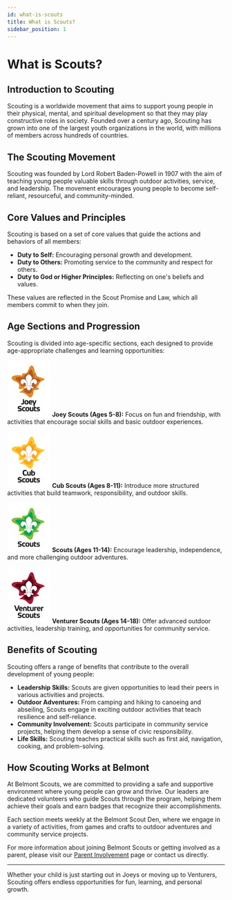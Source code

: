 ```yaml
---
id: what-is-scouts
title: What is Scouts?
sidebar_position: 1
---
```


# What is Scouts?

## Introduction to Scouting

Scouting is a worldwide movement that aims to support young people in their physical, mental, and spiritual development so that they may play constructive roles in society. Founded over a century ago, Scouting has grown into one of the largest youth organizations in the world, with millions of members across hundreds of countries.

## The Scouting Movement

Scouting was founded by Lord Robert Baden-Powell in 1907 with the aim of teaching young people valuable skills through outdoor activities, service, and leadership. The movement encourages young people to become self-reliant, resourceful, and community-minded.

## Core Values and Principles

Scouting is based on a set of core values that guide the actions and behaviors of all members:
- **Duty to Self:** Encouraging personal growth and development.
- **Duty to Others:** Promoting service to the community and respect for others.
- **Duty to God or Higher Principles:** Reflecting on one's beliefs and values.

These values are reflected in the Scout Promise and Law, which all members commit to when they join.

## Age Sections and Progression

Scouting is divided into age-specific sections, each designed to provide age-appropriate challenges and learning opportunities:

![Joey Logo](../img/Logos/Joey_logo.png) **Joey Scouts (Ages 5-8):** Focus on fun and friendship, with activities that encourage social skills and basic outdoor experiences.

![Cub Logo](../img/Logos/Cub_logo.png) **Cub Scouts (Ages 8-11):** Introduce more structured activities that build teamwork, responsibility, and outdoor skills.

![Scout Logo ](../img/Logos/Scouts_logo.png) **Scouts (Ages 11-14):** Encourage leadership, independence, and more challenging outdoor adventures.

![Venturer Logo](../img/Logos/Venturer_logo.png) **Venturer Scouts (Ages 14-18):** Offer advanced outdoor activities, leadership training, and opportunities for community service.

## Benefits of Scouting

Scouting offers a range of benefits that contribute to the overall development of young people:
- **Leadership Skills:** Scouts are given opportunities to lead their peers in various activities and projects.
- **Outdoor Adventures:** From camping and hiking to canoeing and abseiling, Scouts engage in exciting outdoor activities that teach resilience and self-reliance.
- **Community Involvement:** Scouts participate in community service projects, helping them develop a sense of civic responsibility.
- **Life Skills:** Scouting teaches practical skills such as first aid, navigation, cooking, and problem-solving.

## How Scouting Works at Belmont

At Belmont Scouts, we are committed to providing a safe and supportive environment where young people can grow and thrive. Our leaders are dedicated volunteers who guide Scouts through the program, helping them achieve their goals and earn badges that recognize their accomplishments.

Each section meets weekly at the Belmont Scout Den, where we engage in a variety of activities, from games and crafts to outdoor adventures and community service projects.

For more information about joining Belmont Scouts or getting involved as a parent, please visit our [Parent Involvement](parent-resources/parent-involvement.md) page or contact us directly.

---

Whether your child is just starting out in Joeys or moving up to Venturers, Scouting offers endless opportunities for fun, learning, and personal growth.